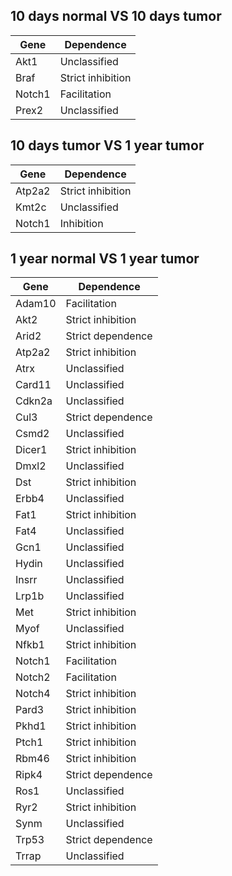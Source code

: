 
10 days normal VS 10 days tumor
------------------------------------
  Gene          | Dependence
--------------- | ------------------
  Akt1          | Unclassified
  Braf          | Strict inhibition
  Notch1        | Facilitation
  Prex2         | Unclassified
 
 10 days tumor  VS 1 year tumor
------------------------------------
  Gene          | Dependence
--------------- | ------------------
  Atp2a2        | Strict inhibition
  Kmt2c         | Unclassified
  Notch1        | Inhibition
  
  1 year normal VS 1 year tumor
------------------------------------
  Gene          | Dependence
--------------- | ------------------
  Adam10        | Facilitation
  Akt2          | Strict inhibition
  Arid2         | Strict dependence
  Atp2a2        | Strict inhibition
  Atrx          | Unclassified
  Card11        | Unclassified
  Cdkn2a        | Unclassified 
  Cul3          | Strict dependence
  Csmd2         | Unclassified
  Dicer1        | Strict inhibition
  Dmxl2         | Unclassified
  Dst           | Strict inhibition
  Erbb4         | Unclassified
  Fat1          | Strict inhibition
  Fat4          | Unclassified
  Gcn1          | Unclassified
  Hydin         | Unclassified
  Insrr         | Unclassified
  Lrp1b         | Unclassified
  Met           | Strict inhibition
  Myof          | Unclassified
  Nfkb1         | Strict inhibition
  Notch1        | Facilitation
  Notch2        | Facilitation
  Notch4        | Strict inhibition
  Pard3         | Strict inhibition
  Pkhd1         | Strict inhibition
  Ptch1         | Strict inhibition
  Rbm46         | Strict inhibition
  Ripk4         | Strict dependence
  Ros1          | Unclassified
  Ryr2          | Strict inhibition
  Synm          | Unclassified
  Trp53         | Strict dependence
  Trrap         | Unclassified

